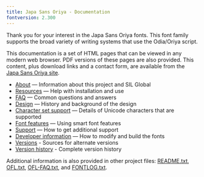 ```yaml
---
title: Japa Sans Oriya - Documentation
fontversion: 2.300
---
```


Thank you for your interest in the Japa Sans Oriya fonts. This font family supports the broad variety of writing systems that use the Odia/Oriya script. 

This documentation is a set of HTML pages that can be viewed in any modern web browser. PDF versions of these pages are also provided. This content, plus download links and a contact form, are available from the [Japa Sans Oriya site](https://github.com/silnrsi/font-japa-sans-oriya/).

- [About](about.md) — Information about this project and SIL Global
- [Resources](resources.md) — Help with installation and use
- [FAQ](faq.md) — Common questions and answers
- [Design](design.md) — History and background of the design
- [Character set support](charset.md) — Details of Unicode characters that are supported
- [Font features](features.md) — Using smart font features
- [Support](support.md) — How to get additional support
- [Developer information](developer.md) — How to modify and build the fonts
- [Versions](versions.md) - Sources for alternate versions
- [Version history](history.md) - Complete version history

Additional information is also provided in other project files: [README.txt](../README.txt), [OFL.txt](../OFL.txt), [OFL-FAQ.txt](../OFL-FAQ.txt), and [FONTLOG.txt](../FONTLOG.txt).

